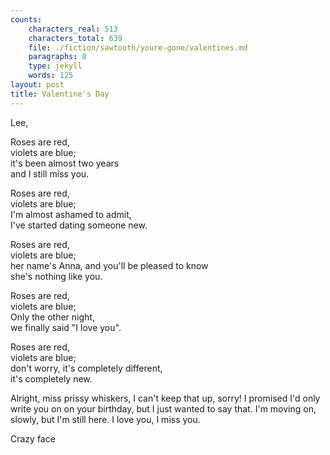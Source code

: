 ```yaml
---
counts:
    characters_real: 513
    characters_total: 639
    file: ./fiction/sawtooth/youre-gone/valentines.md
    paragraphs: 8
    type: jekyll
    words: 125
layout: post
title: Valentine's Day
---
```


Lee,

Roses are red,  
violets are blue;  
it's been almost two years  
and I still miss you.

Roses are red,  
violets are blue;  
I'm almost ashamed to admit,  
I've started dating someone new.

Roses are red,  
violets are blue;  
her name's Anna, and you'll be pleased to know  
she's nothing like you.

Roses are red,  
violets are blue;  
Only the other night,  
we finally said "I love you".  

Roses are red,  
violets are blue;  
don't worry, it's completely different,  
it's completely new.

Alright, miss prissy whiskers, I can't keep that up, sorry! I promised I'd only write you on on your birthday, but I just wanted to say that. I'm moving on, slowly, but I'm still here. I love you, I miss you.

Crazy face
